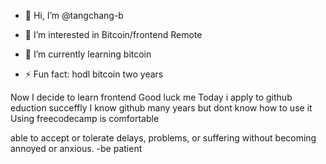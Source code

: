 - 👋 Hi, I’m @tangchang-b
- 👀 I’m interested in Bitcoin/frontend Remote
- 🌱 I’m currently learning bitcoin

- ⚡ Fun fact: hodl bitcoin two years

<!---
tangchang-b/tangchang-b is a ✨ special ✨ repository because its `README.md` (this file) appears on your GitHub profile.
You can click the Preview link to take a look at your changes.
--->
Now I decide to learn frontend 
Good luck me
Today i apply to github eduction succeffly
I know github many years but dont know how to use it
Using freecodecamp is comfortable 

able to accept or tolerate delays, problems, or suffering without becoming annoyed or anxious. -be patient           
